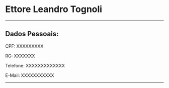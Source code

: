 # Ettore Leandro Tognoli

---


## Dados Pessoais:

CPF: XXXXXXXXX

RG: XXXXXXX

Telefone: XXXXXXXXXXXXX

E-Mail: XXXXXXXXXXX

---